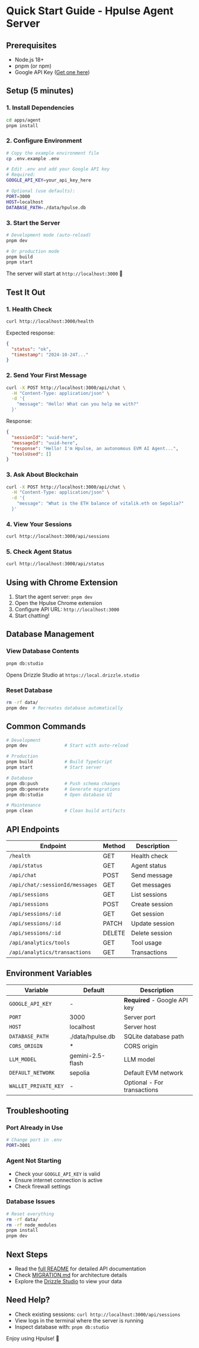 # Quick Start Guide - Hpulse Agent Server

## Prerequisites

- Node.js 18+
- pnpm (or npm)
- Google API Key ([Get one here](https://aistudio.google.com/api-keys))

## Setup (5 minutes)

### 1. Install Dependencies

```bash
cd apps/agent
pnpm install
```

### 2. Configure Environment

```bash
# Copy the example environment file
cp .env.example .env

# Edit .env and add your Google API key
# Required:
GOOGLE_API_KEY=your_api_key_here

# Optional (use defaults):
PORT=3000
HOST=localhost
DATABASE_PATH=./data/hpulse.db
```

### 3. Start the Server

```bash
# Development mode (auto-reload)
pnpm dev

# Or production mode
pnpm build
pnpm start
```

The server will start at `http://localhost:3000` 🚀

## Test It Out

### 1. Health Check

```bash
curl http://localhost:3000/health
```

Expected response:

```json
{
  "status": "ok",
  "timestamp": "2024-10-24T..."
}
```

### 2. Send Your First Message

```bash
curl -X POST http://localhost:3000/api/chat \
  -H "Content-Type: application/json" \
  -d '{
    "message": "Hello! What can you help me with?"
  }'
```

Response:

```json
{
  "sessionId": "uuid-here",
  "messageId": "uuid-here",
  "response": "Hello! I'm Hpulse, an autonomous EVM AI Agent...",
  "toolsUsed": []
}
```

### 3. Ask About Blockchain

```bash
curl -X POST http://localhost:3000/api/chat \
  -H "Content-Type: application/json" \
  -d '{
    "message": "What is the ETH balance of vitalik.eth on Sepolia?"
  }'
```

### 4. View Your Sessions

```bash
curl http://localhost:3000/api/sessions
```

### 5. Check Agent Status

```bash
curl http://localhost:3000/api/status
```

## Using with Chrome Extension

1. Start the agent server: `pnpm dev`
2. Open the Hpulse Chrome extension
3. Configure API URL: `http://localhost:3000`
4. Start chatting!

## Database Management

### View Database Contents

```bash
pnpm db:studio
```

Opens Drizzle Studio at `https://local.drizzle.studio`

### Reset Database

```bash
rm -rf data/
pnpm dev  # Recreates database automatically
```

## Common Commands

```bash
# Development
pnpm dev              # Start with auto-reload

# Production
pnpm build            # Build TypeScript
pnpm start            # Start server

# Database
pnpm db:push          # Push schema changes
pnpm db:generate      # Generate migrations
pnpm db:studio        # Open database UI

# Maintenance
pnpm clean            # Clean build artifacts
```

## API Endpoints

| Endpoint                        | Method | Description    |
| ------------------------------- | ------ | -------------- |
| `/health`                       | GET    | Health check   |
| `/api/status`                   | GET    | Agent status   |
| `/api/chat`                     | POST   | Send message   |
| `/api/chat/:sessionId/messages` | GET    | Get messages   |
| `/api/sessions`                 | GET    | List sessions  |
| `/api/sessions`                 | POST   | Create session |
| `/api/sessions/:id`             | GET    | Get session    |
| `/api/sessions/:id`             | PATCH  | Update session |
| `/api/sessions/:id`             | DELETE | Delete session |
| `/api/analytics/tools`          | GET    | Tool usage     |
| `/api/analytics/transactions`   | GET    | Transactions   |

## Environment Variables

| Variable             | Default          | Description                   |
| -------------------- | ---------------- | ----------------------------- |
| `GOOGLE_API_KEY`     | -                | **Required** - Google API key |
| `PORT`               | 3000             | Server port                   |
| `HOST`               | localhost        | Server host                   |
| `DATABASE_PATH`      | ./data/hpulse.db | SQLite database path          |
| `CORS_ORIGIN`        | \*               | CORS origin                   |
| `LLM_MODEL`          | gemini-2.5-flash | LLM model                     |
| `DEFAULT_NETWORK`    | sepolia          | Default EVM network           |
| `WALLET_PRIVATE_KEY` | -                | Optional - For transactions   |

## Troubleshooting

### Port Already in Use

```bash
# Change port in .env
PORT=3001
```

### Agent Not Starting

- Check your `GOOGLE_API_KEY` is valid
- Ensure internet connection is active
- Check firewall settings

### Database Issues

```bash
# Reset everything
rm -rf data/
rm -rf node_modules
pnpm install
pnpm dev
```

## Next Steps

- Read the [full README](./README.md) for detailed API documentation
- Check [MIGRATION.md](./MIGRATION.md) for architecture details
- Explore the [Drizzle Studio](https://orm.drizzle.team/drizzle-studio/overview) to view your data

## Need Help?

- Check existing sessions: `curl http://localhost:3000/api/sessions`
- View logs in the terminal where the server is running
- Inspect database with: `pnpm db:studio`

Enjoy using Hpulse! 🎉
